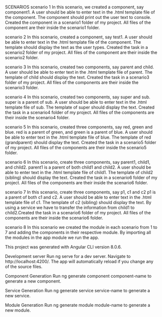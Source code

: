 SCENARIOS
scenario 1
In this scenario, we created a component, say component1. A user should be able to enter text in the .html template file of the component. The component should print out the user text to console. Created the component in a scenario1 folder of my project. All files of the component are their inside the scenario1 folder.

scenario 2
In this scenario, created a component, say test1. A user should be able to enter text in the .html template file of the component. The template should display the text as the user types. Created the task in a scenario2 folder of my project. All files of the component are their inside the scenario2 folder.

scenario 3
In this scenario, created two components, say parent and child. A user should be able to enter text in the .html template file of parent. The template of child should display the text. Created the task in a scenario3 folder of my project. All files of the components are their inside the scenario3 folder.

scenario 4
In this scenario, created two components, say super and sub. super is a parent of sub. A user should be able to enter text in the .html template file of sub. The template of super should display the text. Created the task in a scenario4 folder of my project. All files of the components are their inside the scenario4 folder.

scenario 5
In this scenario, created three components, say red, green and blue. red is a parent of green, and green is a parent of blue. A user should be able to enter text in the .html template file of blue. The template of red (grandparent) should display the text. Created the task in a scenario5 folder of my project. All files of the components are their inside the scenario5 folder.

scenario 6
In this scenario, create three components, say parent1, child1, and child2. parent1 is a parent of both child1 and child2. A user should be able to enter text in the .html template file of child1. The template of child2 (sibling) should display the text. Created the task in a scenario6 folder of my project. All files of the components are their inside the scenario6 folder.

scenario 7
In this scenario, create three components, say p1, c1 and c2 p1 is a parent of both c1 and c2. A user should be able to enter text in the .html template file of c1. The template of c2 (sibling) should display the text. By using a service we have to transfer the information from child1 to child2.Created the task in a scenario6 folder of my project. All files of the components are their inside the scenario6 folder.

scenario 8
In this scenario we created the module in each scenario from 1 to 7 and adding the components in their respective module. By importing all the modules in the app module we run the app.

This project was generated with Angular CLI version 8.0.6.

Development server
Run ng serve for a dev server. Navigate to http://localhost:4200/. The app will automatically reload if you change any of the source files.

Component Generation
Run ng generate component component-name to generate a new component.

Service Generation
Run ng generate service service-name to generate a new service.

Module Generation
Run ng generate module module-name to generate a new module.